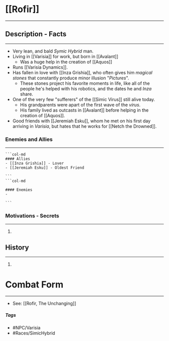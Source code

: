 # [[Rofir]] 
---
## Description - Facts
---
- Very lean, and bald *Symic Hybrid* man. 
- Living in [[Varisia]] for work, but born in [[Avalant]] 
	- Was a huge help in the creation of [[Aquos]]
- Runs [[Varisia Dynamics]].
- Has fallen in love with [[Inza Grishia]], who often gives him *magical stones* that constantly produce minor illusion "*Pictures*".
	- These stones project his favorite moments in life, like all of the people he's helped with his robotics, and the dates he and *Inza* share.
- One of the very few "sufferers" of the [[Simic Virus]] still alive today.
	- His grandparents were apart of the first wave of the *virus*.
	- His family lived as outcasts in [[Avalant]] before helping in the creation of [[Aquos]].
- Good friends with [[Jeremiah Esku]], whom he met on his first day arriving in *Varisia*, but hates that he works for [[Netch the Drowned]].

### Enemies and Allies
---
````col
```col-md
#### Allies
- [[Inza Grishia]] - Lover
- [[Jeremiah Esku]] - Oldest Friend

```
```col-md

#### Enemies
- 

```
````

### Motivations - Secrets
---
1. 

## History
---
1. 

# Combat Form
---
- See: [[Rofir, The Unchanging]] 

##### Tags
- #NPC/Varisia
- #Races/SimicHybrid

